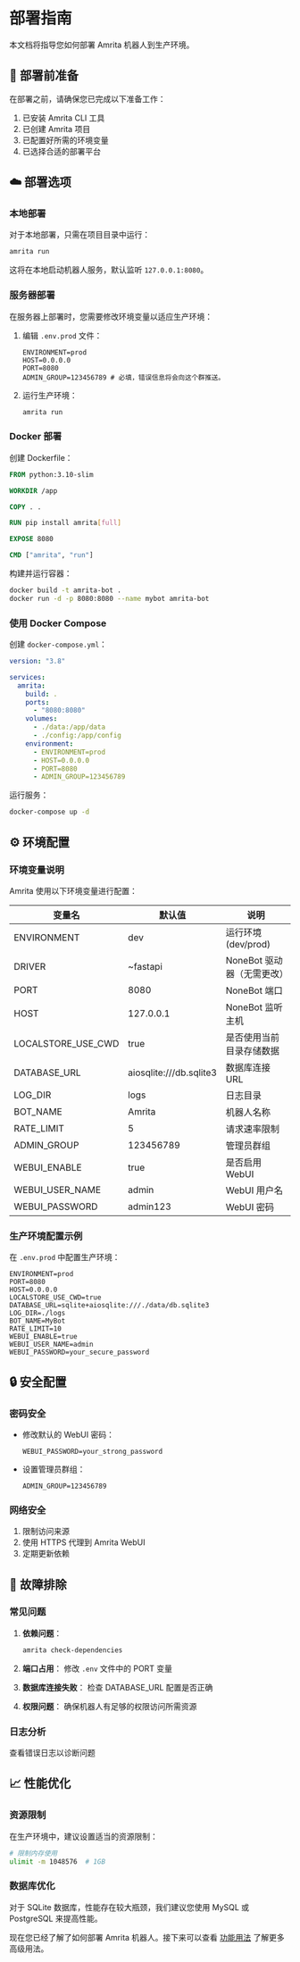 # 部署指南

本文档将指导您如何部署 Amrita 机器人到生产环境。

## 🎯 部署前准备

在部署之前，请确保您已完成以下准备工作：

1. 已安装 Amrita CLI 工具
2. 已创建 Amrita 项目
3. 已配置好所需的环境变量
4. 已选择合适的部署平台

## ☁️ 部署选项

### 本地部署

对于本地部署，只需在项目目录中运行：

```bash
amrita run
```

这将在本地启动机器人服务，默认监听 `127.0.0.1:8080`。

### 服务器部署

在服务器上部署时，您需要修改环境变量以适应生产环境：

1. 编辑 `.env.prod` 文件：

   ```dotenv
   ENVIRONMENT=prod
   HOST=0.0.0.0
   PORT=8080
   ADMIN_GROUP=123456789 # 必填，错误信息将会向这个群推送。
   ```

2. 运行生产环境：
   ```bash
   amrita run
   ```

### Docker 部署

创建 Dockerfile：

```dockerfile
FROM python:3.10-slim

WORKDIR /app

COPY . .

RUN pip install amrita[full]

EXPOSE 8080

CMD ["amrita", "run"]
```

构建并运行容器：

```bash
docker build -t amrita-bot .
docker run -d -p 8080:8080 --name mybot amrita-bot
```

### 使用 Docker Compose

创建 `docker-compose.yml`：

```yaml
version: "3.8"

services:
  amrita:
    build: .
    ports:
      - "8080:8080"
    volumes:
      - ./data:/app/data
      - ./config:/app/config
    environment:
      - ENVIRONMENT=prod
      - HOST=0.0.0.0
      - PORT=8080
      - ADMIN_GROUP=123456789
```

运行服务：

```bash
docker-compose up -d
```

## ⚙️ 环境配置

### 环境变量说明

Amrita 使用以下环境变量进行配置：

| 变量名             | 默认值                  | 说明                       |
| ------------------ | ----------------------- | -------------------------- |
| ENVIRONMENT        | dev                     | 运行环境 (dev/prod)        |
| DRIVER             | ~fastapi                | NoneBot 驱动器（无需更改） |
| PORT               | 8080                    | NoneBot 端口               |
| HOST               | 127.0.0.1               | NoneBot 监听主机           |
| LOCALSTORE_USE_CWD | true                    | 是否使用当前目录存储数据   |
| DATABASE_URL       | aiosqlite:///db.sqlite3 | 数据库连接 URL             |
| LOG_DIR            | logs                    | 日志目录                   |
| BOT_NAME           | Amrita                  | 机器人名称                 |
| RATE_LIMIT         | 5                       | 请求速率限制               |
| ADMIN_GROUP        | 123456789               | 管理员群组                 |
| WEBUI_ENABLE       | true                    | 是否启用 WebUI             |
| WEBUI_USER_NAME    | admin                   | WebUI 用户名               |
| WEBUI_PASSWORD     | admin123                | WebUI 密码                 |

### 生产环境配置示例

在 `.env.prod` 中配置生产环境：

```dotenv
ENVIRONMENT=prod
PORT=8080
HOST=0.0.0.0
LOCALSTORE_USE_CWD=true
DATABASE_URL=sqlite+aiosqlite:///./data/db.sqlite3
LOG_DIR=./logs
BOT_NAME=MyBot
RATE_LIMIT=10
WEBUI_ENABLE=true
WEBUI_USER_NAME=admin
WEBUI_PASSWORD=your_secure_password
```

## 🔒 安全配置

### 密码安全

- 修改默认的 WebUI 密码：

  ```dotenv
  WEBUI_PASSWORD=your_strong_password
  ```

- 设置管理员群组：
  ```dotenv
  ADMIN_GROUP=123456789
  ```

### 网络安全

1. 限制访问来源
2. 使用 HTTPS 代理到 Amrita WebUI
3. 定期更新依赖

## 🧪 故障排除

### 常见问题

1. **依赖问题**：

   ```bash
   amrita check-dependencies
   ```

2. **端口占用**：
   修改 `.env` 文件中的 PORT 变量

3. **数据库连接失败**：
   检查 DATABASE_URL 配置是否正确

4. **权限问题**：
   确保机器人有足够的权限访问所需资源

### 日志分析

查看错误日志以诊断问题

## 📈 性能优化

### 资源限制

在生产环境中，建议设置适当的资源限制：

```bash
# 限制内存使用
ulimit -m 1048576  # 1GB
```

### 数据库优化

对于 SQLite 数据库，性能存在较大瓶颈，我们建议您使用 MySQL 或 PostgreSQL 来提高性能。

现在您已经了解了如何部署 Amrita 机器人。接下来可以查看 [功能用法](./advanced-usage) 了解更多高级用法。
